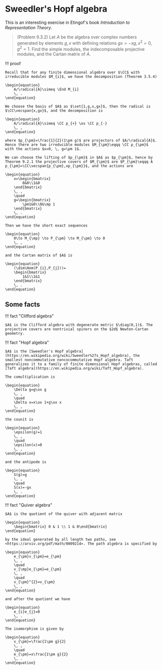 # Sweedler's Hopf algebra

<span hidden>$\newcommand{\radical}{\operatorname{Rad}}$ </span>

This is an interesting exercise in Etingof's book *Introduction to Representation Theory*.

> (Problem 9.3.2) Let $A$ be the algebra over complex numbers generated by elements $g,x$ with defining relations $gx = −xg,\,  x^{2} = 0,\,  g^{2} = 1$. Find the simple modules, the indecomposable projective modules, and the Cartan matrix of $A$.

!!! proof

    Recall that for any finite dimensional algebra over $\CC$ with irreducible modules $M_{i}$, we have the decomposition (Theorem 3.5.4)

    \begin{equation}
        A/\radical{A}\simeq \End M_{i}
        \, .
    \end{equation}

    We choose the basis of $A$ as $\set{1,g,x,gx}$, then the radical is $\CC\vecspan{x,gx}$, and the decomposition is

    \begin{equation}
        A/\radical{A}\simeq \CC p_{+} \os \CC p_{-}
        \, ,
    \end{equation}

    where $p_{\pm}=\frac{1}{2}(1\pm g)$ are projectors of $A/\radical{A}$. Hence there are two irreducible modules $M_{\pm}\eqqq \CC p_{\pm}$ with the actions $x=0, \, g=\pm 1$.

    We can choose the lifting of $p_{\pm}$ in $A$ as $p_{\pm}$, hence by Theorem 9.2.1 the projective covers of $M_{\pm}$ are $P_{\pm}\eqqq A p_{\pm}=\CC\vecspan{p_{\pm},xp_{\pm}}$, and the actions are

    \begin{equation}
        x=\begin{bmatrix}
            0&0\\1&0
        \end{bmatrix}
        \, ,
        \quad
        g=\begin{bmatrix}
            \pm1&0\\0&\mp 1
        \end{bmatrix}
        \, .
    \end{equation}

    Then we have the short exact sequences

    \begin{equation}
        0\to M_{\mp} \to P_{\pm} \to M_{\pm} \to 0
        \, ,
    \end{equation}

    and the Cartan matrix of $A$ is

    \begin{equation}
        (\dim\Hom(P_{i},P_{j}))=
        \begin{bmatrix}
            1&1\\1&1
        \end{bmatrix}
        \, .
    \end{equation}

## Some facts

!!! fact "Clifford algebra"

    $A$ is the Clifford algebra with degenerate metric $\diag(0,1)$. The projective covers are nontrivial spinors on the $2d$ Newton-Cartan geometry.

!!! fact "Hopf algebra"

    $A$ is the [Sweedler's Hopf algebra](https://en.wikipedia.org/wiki/Sweedler%27s_Hopf_algebra), the smallest noncommutative noncocommutative Hopf algebra. Taft generalizes it to a family of finite dimensional Hopf algebras, called [Taft algebra](https://en.wikipedia.org/wiki/Taft_Hopf_algebra).

    The comultiplication is

    \begin{equation}
        \Delta g=g\ox g
        \, ,
        \quad
        \Delta x=x\ox 1+g\ox x
        \, ,
    \end{equation}

    the counit is

    \begin{equation}
        \epsilon(g)=1
        \, ,
        \quad
        \epsilon(x)=0
        \, ,
    \end{equation}

    and the antipode is

    \begin{equation}
        S(g)=g
        \, ,
        \quad
        S(x)=-gx
        \, .
    \end{equation}

!!! fact "Quiver algebra"

    $A$ is the quotient of the quiver with adjacent matrix

    \begin{equation}
        \begin{bmatrix} 0 & 1 \\ 1 & 0\end{bmatrix}
    \end{equation}

    by the ideal generated by all length two paths, see <https://arxiv.org/pdf/math/0009214>. The path algebra is specified by

    \begin{equation}
        e_{\pm}v_{\pm}=e_{\pm}
        \, ,
        \quad
        v_{\mp}e_{\pm}=e_{\pm}
        \, ,
        \quad
        v_{\pm}^{2}=v_{\pm}
        \, ,
    \end{equation}

    and after the quotient we have

    \begin{equation}
        e_{i}e_{j}=0
        \, .
    \end{equation}

    The isomorphism is given by

    \begin{equation}
        v_{\pm}=\frac{1\pm g}{2}
        \, ,
        \quad
        e_{\pm}=x\frac{1\pm g}{2}
        \, .
    \end{equation}
